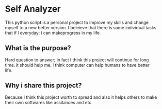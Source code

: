 # Self Analyzer
This python script is a personal project to improve my skills and change myself to a new better version. I beleieve that there is some individual tasks that if I everyday; i can makeprogress in my life.

## What is the purpose?
Hard question to answer; in fact I think this project will continue for long time. it should help me. i think computer can help humans to have better life.

## Why i share this project?
Because I think this project worth to spread and also it helps others to make their own softwares like assitances and etc.
